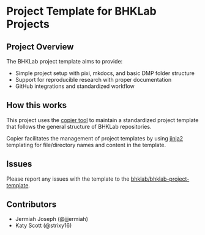 # Project Template for BHKLab Projects

## Project Overview

The BHKLab project template aims to provide:

- Simple project setup with pixi, mkdocs, and basic DMP folder structure
- Support for reproducible research with proper documentation
- GitHub integrations and standardized workflow

## How this works

This project uses the [copier tool](https://copier.readthedocs.io) to maintain
a standardized project template that follows the general structure of BHKLab
repositories.

Copier facilitates the management of project templates by
using [jinja2](https://jinja.palletsprojects.com/) templating for file/directory
names and content in the template.

## Issues

Please report any issues with the template to the
[bhklab/bhklab-project-template](https://github.com/bhklab/bhklab-project-template).

## Contributors

- Jermiah Joseph (@jjjermiah)
- Katy Scott (@strixy16)
